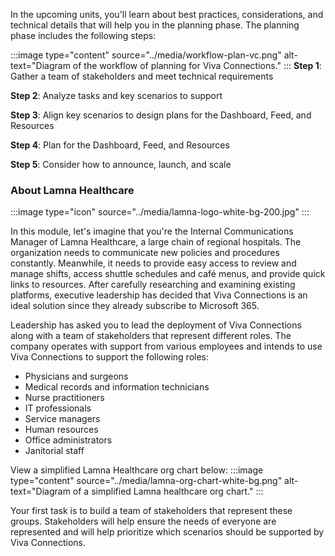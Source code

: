 In the upcoming units, you'll learn about best practices, considerations, and technical details that will help you in the planning phase. The planning phase includes the following steps:

:::image type="content" source="../media/workflow-plan-vc.png" alt-text="Diagram of the workflow of planning for Viva Connections." :::
**Step 1**: Gather a team of stakeholders and meet technical
requirements

**Step 2**: Analyze tasks and key scenarios to support

**Step 3**: Align key scenarios to design plans for the Dashboard, Feed,
and Resources

**Step 4**: Plan for the Dashboard, Feed, and Resources

**Step 5**: Consider how to announce, launch, and scale

### About Lamna Healthcare

:::image type="icon" source="../media/lamna-logo-white-bg-200.jpg"  :::
  
In this module, let\'s imagine that you're the Internal Communications
Manager of Lamna Healthcare, a large chain of regional hospitals. The organization needs to communicate new policies and procedures constantly. Meanwhile, it needs to provide easy access to review and manage shifts, access shuttle schedules and café menus, and provide quick links to resources. After carefully researching and examining existing platforms, executive leadership has decided that Viva Connections is an ideal solution since they already subscribe to Microsoft 365.

Leadership has asked you to lead the deployment of Viva Connections
along with a team of stakeholders that represent different roles. The
company operates with support from various employees and intends to
use Viva Connections to support the following roles:

- Physicians and surgeons
- Medical records and information technicians
- Nurse practitioners
- IT professionals
- Service managers
- Human resources
- Office administrators
- Janitorial staff

View a simplified Lamna Healthcare org chart below:
:::image type="content" source="../media/lamna-org-chart-white-bg.png" alt-text="Diagram of a simplified Lamna healthcare org chart." :::

Your first task is to build a team of stakeholders that represent these
groups. Stakeholders will help ensure the needs of everyone are
represented and will help prioritize which scenarios should be supported
by Viva Connections.
